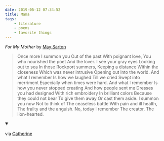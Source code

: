 ```yaml
---
date: 2019-05-12 07:34:52
title: Mama
tags:
    - literature
    - poems
    - favorite things
---
```


_For My Mother_ by [May Sarton](https://en.wikipedia.org/wiki/May_Sarton)

> Once more
> I summon you
> Out of the past
> With poignant love,
> You who nourished the poet
> And the lover.
> I see your gray eyes
> Looking out to sea
> In those Rockport summers,
> Keeping a distance
> Within the closeness
> Which was never intrusive
> Opening out
> Into the world.
> And what I remember
> Is how we laughed
> Till we cried
> Swept into merriment
> Especially when times were hard.
> And what I remember
> Is how you never stopped creating
> And how people sent me
> Dresses you had designed
> With rich embroidery
> In brilliant colors
> Because they could not bear
> To give them away
> Or cast them aside.
> I summon you now
> Not to think of
> The ceaseless battle
> With pain and ill health,
> The frailty and the anguish.
> No, today I remember
> The creator,
> The lion-hearted.

💗

via [Catherine](http://catherineknepper.com/)

